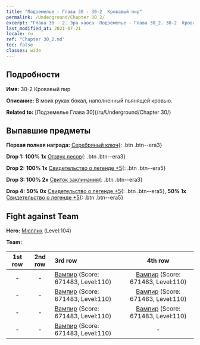 ```yaml
---
title: "Подземелье - Глава 30 - 30-2  Кровавый пир"
permalink: /Underground/Chapter 30_2/
excerpt: "Глава 30 - 2. Эра хаоса  Подземелье - Глава 30_2. 30-2  Кровавый пир"
last_modified_at: 2021-07-21
locale: ru
ref: "Chapter 30_2.md"
toc: false
classes: wide
---
```


## Подробности

 **Имя:** 30-2  Кровавый пир

 **Описание:**       В моих руках бокал, наполненный пьянящей кровью.

 **Related to:** [Подземелье Глава 30](/ru/Underground/Chapter 30/)

## Выпавшие предметы

 **Первая полная награда:** [Серебряный ключ](/ItemsRU/con_693/){: .btn .btn--era3}

 **Drop 1:** **100% 1x** [Отзвук лесов](/ItemsRU/her_465/){: .btn .btn--era3}

 **Drop 2:** **100% 1x** [Свидетельство о легенде +5](/ItemsRU/mat_102/){: .btn .btn--era5}

 **Drop 3:** **100% 2x** [Свиток заклинания](/ItemsRU/con_694/){: .btn .btn--era3}

 **Drop 4:** **50% 0x** [Свидетельство о легенде +5](/ItemsRU/mat_102/){: .btn .btn--era5}, **50% 1x** [Свидетельство о легенде +5](/ItemsRU/mat_102/){: .btn .btn--era5}


## Fight against Team
 **Hero:** [Мюллих](/ru/heroes/Mullich/) (Level:104)

 **Team:**


  | 1st row | 2nd row | 3rd row | 4th row |
  |:----:|:----:|:----|:----:|
  | - | - | [Вампир](/ru/units/Vampire/) (Score: 671483, Level:110)  | [Вампир](/ru/units/Vampire/) (Score: 671483, Level:110)  |
  | - | - | [Вампир](/ru/units/Vampire/) (Score: 671483, Level:110)  | [Вампир](/ru/units/Vampire/) (Score: 671483, Level:110)  |
  | - | - | [Вампир](/ru/units/Vampire/) (Score: 671483, Level:110)  | [Вампир](/ru/units/Vampire/) (Score: 671483, Level:110)  |
  | - | - | [Вампир](/ru/units/Vampire/) (Score: 671483, Level:110)  | - |



